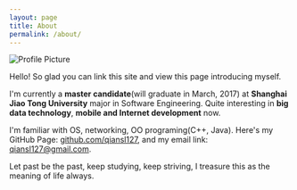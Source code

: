 ```yaml
---
layout: page
title: About
permalink: /about/
---
```


<img src="{{ site.baseurl }}assets/profile.jpg" title="Profile Picture" class="profile">

Hello! So glad you can link this site and view this page introducing myself.

I'm currently a **master candidate**(will graduate in March, 2017) at **Shanghai Jiao Tong University** major in Software Engineering. Quite interesting in **big data technology**, **mobile and Internet development** now.

I'm familiar with OS, networking, OO programing(C++, Java). Here's my GitHub Page: [github.com/qiansl127](https://github.com/qiansl127), and my email link: [qiansl127@gmail.com](mailto://qiansl127@gmail.com).

Let past be the past, keep studying, keep striving, I treasure this as the meaning of life always.

